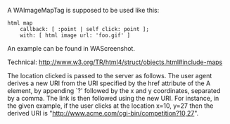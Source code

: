 A WAImageMapTag is supposed to be used like this:

	html map
		callback: [ :point | self click: point ];
		with: [ html image url: 'foo.gif' ]
			
An example can be found in WAScreenshot.

Technical:
http://www.w3.org/TR/html4/struct/objects.html#include-maps

The location clicked is passed to the server as follows. The user agent derives a new URI from the URI specified by the href attribute of the A element, by appending `?' followed by the x and y coordinates, separated by a comma. The link is then followed using the new URI. For instance, in the given example, if the user clicks at the location x=10, y=27 then the derived URI is "http://www.acme.com/cgi-bin/competition?10,27".
